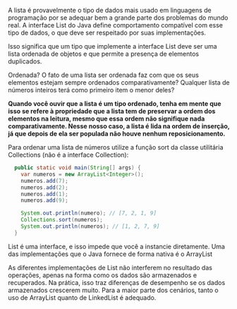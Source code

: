 A lista é provavelmente o tipo de dados mais usado em linguagens de programação por se adequar bem a grande parte dos problemas do mundo real. A interface List do Java define comportamento compatível com esse tipo de dados, o que deve ser respeitado por suas implementações.

Isso significa que um tipo que implemente a interface List deve ser uma lista ordenada de objetos e que permite a presença de elementos duplicados.

Ordenada?
O fato de uma lista ser ordenada faz com que os seus elementos estejam sempre ordenados comparativamente? Qualquer lista de números inteiros terá como primeiro item o menor deles?

**Quando você ouvir que a lista é um tipo ordenado, tenha em mente que isso se refere à propriedade que a lista tem de preservar a ordem dos elementos na leitura, mesmo que essa ordem não signifique nada comparativamente. Nesse nosso caso, a lista é lida na ordem de inserção, já que depois de ela ser populada não houve nenhum reposicionamento.**

Para ordenar uma lista de números utilize a função sort da classe utilitária Collections (não é a interface Collection):

```java
  public static void main(String[] args) {
    var numeros = new ArrayList<Integer>();
    numeros.add(7);
    numeros.add(2);
    numeros.add(1);
    numeros.add(9);

    System.out.println(numero); // [7, 2, 1, 9]
    Collections.sort(numeros);
    System.out.println(numeros); // [1, 2, 7, 9]
  }
```

List é uma interface, e isso impede que você a instancie diretamente. Uma das implementações que o Java fornece de forma nativa é o ArrayList

As diferentes implementações de List não interferem no resultado das operações, apenas na forma como os dados são armazenados e recuperados. Na prática, isso traz diferenças de desempenho se os dados armazenados crescerem muito. Para a maior parte dos cenários, tanto o uso de ArrayList quanto de LinkedList é adequado.
